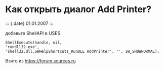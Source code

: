 Как открыть диалог Add Printer?
===============================

::: {.date}
01.01.2007
:::

добавьте ShellAPI в USES

    ShellExecute(handle, nil, 
    'rundll32.exe', 
    'shell32.dll,SHHelpShortcuts_RunDLL AddPrinter', '', SW_SHOWNORMAL); 

Взято из <https://forum.sources.ru>
